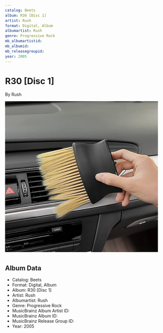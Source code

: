 ```yaml
---
catalog: Beets
album: R30 [Disc 1]
artist: Rush
format: Digital, Album
albumartist: Rush
genre: Progressive Rock
mb_albumartistid: 
mb_albumid: 
mb_releasegroupid: 
year: 2005
---
```


# R30 [Disc 1]

By Rush

![](../../assets/beetscovers/Rush-R30_[Disc_1].jpg)

## Album Data

- Catalog: Beets
- Format: Digital, Album
- Album: R30 [Disc 1]
- Artist: Rush
- Albumartist: Rush
- Genre: Progressive Rock
- MusicBrainz Album Artist ID: 
- MusicBrainz Album ID: 
- MusicBrainz Release Group ID: 
- Year: 2005

